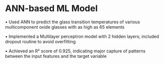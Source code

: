 # ANN-based ML Model
• Used ANN to predict the glass transition temperatures of various multicomponent oxide glasses with as high as 65 elements

• Implemented a Multilayer perceptron model with 2 hidden layers; included dropout routine to avoid overfitting

• Achieved an R² score of 0.925, indicating major capture of patterns between the input features and the target variable
